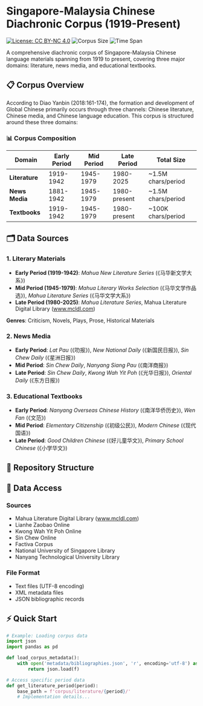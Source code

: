 # Singapore-Malaysia Chinese Diachronic Corpus (1919-Present)

[![License: CC BY-NC 4.0](https://img.shields.io/badge/License-CC_BY--NC_4.0-lightgrey.svg)](https://creativecommons.org/licenses/by-nc/4.0/)
![Corpus Size](https://img.shields.io/badge/Size-~4.8M%20characters-blue.svg)
![Time Span](https://img.shields.io/badge/Time%20Span-1919--Present-orange.svg)

A comprehensive diachronic corpus of Singapore-Malaysia Chinese language materials spanning from 1919 to present, covering three major domains: literature, news media, and educational textbooks.

## 📋 Corpus Overview

According to Diao Yanbin (2018:161-174), the formation and development of Global Chinese primarily occurs through three channels: Chinese literature, Chinese media, and Chinese language education. This corpus is structured around these three domains:

### 📊 Corpus Composition

| Domain | Early Period | Mid Period | Late Period | Total Size |
|--------|---------------|------------|-------------|------------|
| **Literature** | 1919-1942 | 1945-1979 | 1980-2025 | ~1.5M chars/period |
| **News Media** | 1881-1942 | 1945-1979 | 1980-present | ~1.5M chars/period |
| **Textbooks** | 1919-1942 | 1945-1979 | 1980-present | ~100K chars/period |

## 🗂️ Data Sources

### 1. Literary Materials
- **Early Period (1919-1942)**: *Mahua New Literature Series* (《马华新文学大系》)
- **Mid Period (1945-1979)**: *Mahua Literary Works Selection* (《马华文学作品选》), *Mahua Literature Series* (《马华文学大系》)
- **Late Period (1980-2025)**: *Mahua Literature Series*, Mahua Literature Digital Library (www.mcldl.com)

**Genres**: Criticism, Novels, Plays, Prose, Historical Materials

### 2. News Media
- **Early Period**: *Lat Pau* (《叻报》), *New National Daily* (《新国民日报》), *Sin Chew Daily* (《星洲日报》)
- **Mid Period**: *Sin Chew Daily*, *Nanyang Siang Pau* (《南洋商报》)
- **Late Period**: *Sin Chew Daily*, *Kwong Wah Yit Poh* (《光华日报》), *Oriental Daily* (《东方日报》)

### 3. Educational Textbooks
- **Early Period**: *Nanyang Overseas Chinese History* (《南洋华侨历史》), *Wen Fan* (《文范》)
- **Mid Period**: *Elementary Citizenship* (《初级公民》), *Modern Chinese* (《现代国语》)
- **Late Period**: *Good Children Chinese* (《好儿童华文》), *Primary School Chinese* (《小学华文》)

## 📁 Repository Structure

## 🔧 Data Access

### Sources
- Mahua Literature Digital Library (www.mcldl.com)
- Lianhe Zaobao Online
- Kwong Wah Yit Poh Online
- Sin Chew Online
- Factiva Corpus
- National University of Singapore Library
- Nanyang Technological University Library

### File Format
- Text files (UTF-8 encoding)
- XML metadata files
- JSON bibliographic records

## ⚡ Quick Start

```python
# Example: Loading corpus data
import json
import pandas as pd

def load_corpus_metadata():
    with open('metadata/bibliographies.json', 'r', encoding='utf-8') as f:
        return json.load(f)

# Access specific period data
def get_literature_period(period):
    base_path = f'corpus/literature/{period}/'
    # Implementation details...
